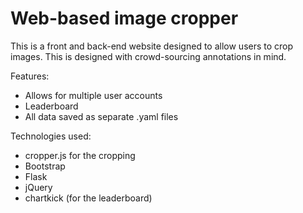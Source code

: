 Web-based image cropper
=======================

This is a front and back-end website designed to allow users to crop images. This is designed with crowd-sourcing annotations in mind.

Features:

- Allows for multiple user accounts
- Leaderboard
- All data saved as separate .yaml files

Technologies used:

- cropper.js for the cropping
- Bootstrap
- Flask
- jQuery
- chartkick (for the leaderboard)
